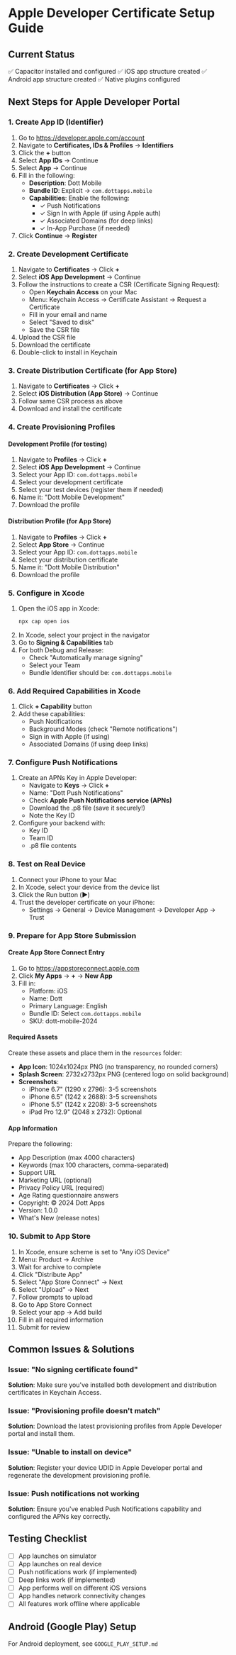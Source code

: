 # Apple Developer Certificate Setup Guide

## Current Status
✅ Capacitor installed and configured
✅ iOS app structure created
✅ Android app structure created
✅ Native plugins configured

## Next Steps for Apple Developer Portal

### 1. Create App ID (Identifier)
1. Go to https://developer.apple.com/account
2. Navigate to **Certificates, IDs & Profiles** → **Identifiers**
3. Click the **+** button
4. Select **App IDs** → Continue
5. Select **App** → Continue
6. Fill in the following:
   - **Description**: Dott Mobile
   - **Bundle ID**: Explicit → `com.dottapps.mobile`
   - **Capabilities**: Enable the following:
     - ✓ Push Notifications
     - ✓ Sign In with Apple (if using Apple auth)
     - ✓ Associated Domains (for deep links)
     - ✓ In-App Purchase (if needed)
7. Click **Continue** → **Register**

### 2. Create Development Certificate
1. Navigate to **Certificates** → Click **+**
2. Select **iOS App Development** → Continue
3. Follow the instructions to create a CSR (Certificate Signing Request):
   - Open **Keychain Access** on your Mac
   - Menu: Keychain Access → Certificate Assistant → Request a Certificate
   - Fill in your email and name
   - Select "Saved to disk"
   - Save the CSR file
4. Upload the CSR file
5. Download the certificate
6. Double-click to install in Keychain

### 3. Create Distribution Certificate (for App Store)
1. Navigate to **Certificates** → Click **+**
2. Select **iOS Distribution (App Store)** → Continue
3. Follow same CSR process as above
4. Download and install the certificate

### 4. Create Provisioning Profiles

#### Development Profile (for testing)
1. Navigate to **Profiles** → Click **+**
2. Select **iOS App Development** → Continue
3. Select your App ID: `com.dottapps.mobile`
4. Select your development certificate
5. Select your test devices (register them if needed)
6. Name it: "Dott Mobile Development"
7. Download the profile

#### Distribution Profile (for App Store)
1. Navigate to **Profiles** → Click **+**
2. Select **App Store** → Continue
3. Select your App ID: `com.dottapps.mobile`
4. Select your distribution certificate
5. Name it: "Dott Mobile Distribution"
6. Download the profile

### 5. Configure in Xcode
1. Open the iOS app in Xcode:
   ```bash
   npx cap open ios
   ```
2. In Xcode, select your project in the navigator
3. Go to **Signing & Capabilities** tab
4. For both Debug and Release:
   - Check "Automatically manage signing"
   - Select your Team
   - Bundle Identifier should be: `com.dottapps.mobile`

### 6. Add Required Capabilities in Xcode
1. Click **+ Capability** button
2. Add these capabilities:
   - Push Notifications
   - Background Modes (check "Remote notifications")
   - Sign in with Apple (if using)
   - Associated Domains (if using deep links)

### 7. Configure Push Notifications
1. Create an APNs Key in Apple Developer:
   - Navigate to **Keys** → Click **+**
   - Name: "Dott Push Notifications"
   - Check **Apple Push Notifications service (APNs)**
   - Download the .p8 file (save it securely!)
   - Note the Key ID
2. Configure your backend with:
   - Key ID
   - Team ID
   - .p8 file contents

### 8. Test on Real Device
1. Connect your iPhone to your Mac
2. In Xcode, select your device from the device list
3. Click the Run button (▶️)
4. Trust the developer certificate on your iPhone:
   - Settings → General → Device Management → Developer App → Trust

### 9. Prepare for App Store Submission

#### Create App Store Connect Entry
1. Go to https://appstoreconnect.apple.com
2. Click **My Apps** → **+** → **New App**
3. Fill in:
   - Platform: iOS
   - Name: Dott
   - Primary Language: English
   - Bundle ID: Select `com.dottapps.mobile`
   - SKU: dott-mobile-2024

#### Required Assets
Create these assets and place them in the `resources` folder:
- **App Icon**: 1024x1024px PNG (no transparency, no rounded corners)
- **Splash Screen**: 2732x2732px PNG (centered logo on solid background)
- **Screenshots**: 
  - iPhone 6.7" (1290 x 2796): 3-5 screenshots
  - iPhone 6.5" (1242 x 2688): 3-5 screenshots
  - iPhone 5.5" (1242 x 2208): 3-5 screenshots
  - iPad Pro 12.9" (2048 x 2732): Optional

#### App Information
Prepare the following:
- App Description (max 4000 characters)
- Keywords (max 100 characters, comma-separated)
- Support URL
- Marketing URL (optional)
- Privacy Policy URL (required)
- Age Rating questionnaire answers
- Copyright: © 2024 Dott Apps
- Version: 1.0.0
- What's New (release notes)

### 10. Submit to App Store
1. In Xcode, ensure scheme is set to "Any iOS Device"
2. Menu: Product → Archive
3. Wait for archive to complete
4. Click "Distribute App"
5. Select "App Store Connect" → Next
6. Select "Upload" → Next
7. Follow prompts to upload
8. Go to App Store Connect
9. Select your app → Add build
10. Fill in all required information
11. Submit for review

## Common Issues & Solutions

### Issue: "No signing certificate found"
**Solution**: Make sure you've installed both development and distribution certificates in Keychain Access.

### Issue: "Provisioning profile doesn't match"
**Solution**: Download the latest provisioning profiles from Apple Developer portal and install them.

### Issue: "Unable to install on device"
**Solution**: Register your device UDID in Apple Developer portal and regenerate the development provisioning profile.

### Issue: Push notifications not working
**Solution**: Ensure you've enabled Push Notifications capability and configured the APNs key correctly.

## Testing Checklist
- [ ] App launches on simulator
- [ ] App launches on real device
- [ ] Push notifications work (if implemented)
- [ ] Deep links work (if implemented)
- [ ] App performs well on different iOS versions
- [ ] App handles network connectivity changes
- [ ] All features work offline where applicable

## Android (Google Play) Setup
For Android deployment, see `GOOGLE_PLAY_SETUP.md`